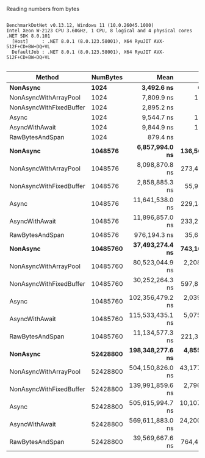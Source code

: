 Reading numbers from bytes

```

BenchmarkDotNet v0.13.12, Windows 11 (10.0.26045.1000)
Intel Xeon W-2123 CPU 3.60GHz, 1 CPU, 8 logical and 4 physical cores
.NET SDK 8.0.101
  [Host]     : .NET 8.0.1 (8.0.123.58001), X64 RyuJIT AVX-512F+CD+BW+DQ+VL
  DefaultJob : .NET 8.0.1 (8.0.123.58001), X64 RyuJIT AVX-512F+CD+BW+DQ+VL


```
| Method                  | NumBytes | Mean             | Error            | StdDev            | Median           | Gen0        | Gen1      | Gen2      | Allocated     |
|------------------------ |--------- |-----------------:|-----------------:|------------------:|-----------------:|------------:|----------:|----------:|--------------:|
| **NonAsync**                | **1024**     |       **3,492.6 ns** |         **69.44 ns** |         **146.48 ns** |       **3,463.2 ns** |      **2.4414** |         **-** |         **-** |      **10.29 KB** |
| NonAsyncWithArrayPool   | 1024     |       7,809.9 ns |        155.86 ns |         407.86 ns |       7,716.0 ns |      0.5341 |         - |         - |       2.26 KB |
| NonAsyncWithFixedBuffer | 1024     |       2,895.2 ns |         57.18 ns |         118.09 ns |       2,890.8 ns |      0.5341 |         - |         - |       2.26 KB |
| Async                   | 1024     |       9,544.7 ns |        190.51 ns |         441.53 ns |       9,423.6 ns |      6.7444 |         - |         - |      28.41 KB |
| AsyncWithAwait          | 1024     |       9,844.9 ns |        195.58 ns |         412.54 ns |       9,708.7 ns |      6.7444 |         - |         - |      28.44 KB |
| RawBytesAndSpan         | 1024     |         879.4 ns |         17.23 ns |          21.16 ns |         876.7 ns |      0.5360 |         - |         - |       2.26 KB |
| **NonAsync**                | **1048576**  |   **6,857,994.0 ns** |    **136,561.19 ns** |     **389,616.75 ns** |   **6,864,504.7 ns** |   **2437.5000** |  **500.0000** |  **500.0000** |   **10240.45 KB** |
| NonAsyncWithArrayPool   | 1048576  |   8,098,870.8 ns |    273,473.97 ns |     757,795.08 ns |   7,880,251.6 ns |    468.7500 |  468.7500 |  468.7500 |    2048.94 KB |
| NonAsyncWithFixedBuffer | 1048576  |   2,858,885.3 ns |     55,911.60 ns |     105,015.53 ns |   2,850,774.6 ns |    500.0000 |  500.0000 |  500.0000 |    2048.44 KB |
| Async                   | 1048576  |  11,641,538.0 ns |    229,140.08 ns |     395,255.38 ns |  11,629,082.8 ns |   6812.5000 |  500.0000 |  500.0000 |   28672.57 KB |
| AsyncWithAwait          | 1048576  |  11,896,857.0 ns |    233,227.35 ns |     369,923.30 ns |  11,901,226.6 ns |   6812.5000 |  500.0000 |  500.0000 |    28672.6 KB |
| RawBytesAndSpan         | 1048576  |     976,194.3 ns |     35,655.56 ns |     105,131.24 ns |     940,414.7 ns |    500.0000 |  500.0000 |  500.0000 |    2048.41 KB |
| **NonAsync**                | **10485760** |  **37,493,274.4 ns** |    **743,167.87 ns** |   **1,722,404.55 ns** |  **37,292,828.6 ns** |  **19928.5714** |  **500.0000** |  **500.0000** |  **102400.48 KB** |
| NonAsyncWithArrayPool   | 10485760 |  80,523,044.9 ns |  2,208,569.18 ns |   6,229,308.56 ns |  79,355,466.7 ns |    500.0000 |  500.0000 |  500.0000 |    20480.7 KB |
| NonAsyncWithFixedBuffer | 10485760 |  30,252,264.3 ns |    597,810.74 ns |     798,060.16 ns |  30,247,233.3 ns |    533.3333 |  533.3333 |  533.3333 |   20480.45 KB |
| Async                   | 10485760 | 102,356,479.2 ns |  2,039,056.88 ns |   4,725,824.37 ns | 101,264,325.0 ns |  63666.6667 |  500.0000 |  500.0000 |  286720.64 KB |
| AsyncWithAwait          | 10485760 | 115,533,435.1 ns |  5,075,469.12 ns |  14,724,856.23 ns | 111,401,383.3 ns |  63666.6667 |  500.0000 |  500.0000 |  286721.61 KB |
| RawBytesAndSpan         | 10485760 |  11,134,577.3 ns |    221,399.59 ns |     508,702.38 ns |  11,157,889.1 ns |    593.7500 |  593.7500 |  593.7500 |   20480.54 KB |
| **NonAsync**                | **52428800** | **198,348,277.6 ns** |  **4,855,508.48 ns** |  **14,163,746.15 ns** | **194,218,866.7 ns** |  **98000.0000** | **1000.0000** | **1000.0000** |  **512000.75 KB** |
| NonAsyncWithArrayPool   | 52428800 | 504,150,826.0 ns | 43,177,827.45 ns | 127,310,798.43 ns | 477,596,350.0 ns |   1000.0000 | 1000.0000 | 1000.0000 |  102407.24 KB |
| NonAsyncWithFixedBuffer | 52428800 | 139,991,859.6 ns |  2,796,753.27 ns |   5,775,780.48 ns | 139,681,916.7 ns |    666.6667 |  666.6667 |  666.6667 |  102400.61 KB |
| Async                   | 52428800 | 505,615,994.7 ns | 10,107,762.51 ns |  25,543,605.68 ns | 502,973,600.0 ns | 317000.0000 | 1000.0000 | 1000.0000 | 1433606.73 KB |
| AsyncWithAwait          | 52428800 | 569,611,883.0 ns | 24,200,857.54 ns |  69,046,408.33 ns | 564,851,900.0 ns | 317000.0000 | 1000.0000 | 1000.0000 | 1433606.77 KB |
| RawBytesAndSpan         | 52428800 |  39,569,667.6 ns |    764,497.91 ns |     785,083.06 ns |  39,554,190.0 ns |   1000.0000 | 1000.0000 | 1000.0000 |  102400.63 KB |
